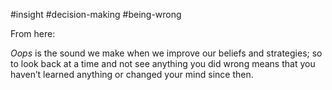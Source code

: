 #insight #decision-making #being-wrong

From here:

_Oops_ is the sound we make when we improve our beliefs and strategies; so to look back at a time and not see anything you did wrong means that you haven’t learned anything or changed your mind since then.